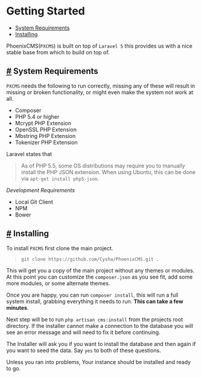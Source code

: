 # Getting Started

- [System Requirements](#sysrequirements)
- [Installing](#installing)

PhoenixCMS(`PXCMS`) is built on top of `Laravel 5` this provides us with a nice stable base from which to build on top of.

<a name="sysrequirements"></a>
## <a href="#sysrequirements">#</a> System Requirements

`PXCMS` needs the following to run correctly, missing any of these will result in missing or broken functionality, or might even make the system not work at all.

- Composer
- PHP 5.4 or higher
- Mcrypt PHP Extension
- OpenSSL PHP Extension
- Mbstring PHP Extension
- Tokenizer PHP Extension

Laravel states that
> As of PHP 5.5, some OS distributions may require you to manually install the PHP JSON extension. When using Ubuntu, this can be done via `apt-get install php5-json`.

*Development Requirements*
- Local Git Client
- NPM
- Bower

<a name="installing"></a>
## <a href="#installing">#</a> Installing

To install `PXCMS` first clone the main project.
> `git clone https://github.com/Cysha/PhoenixCMS.git .`

This will get you a copy of the main project without any themes or modules. At this point you can customize the `composer.json` as you see fit, add some more modules, or some alternate themes.

Once you are happy, you can run `composer install`, this will run a full system install, grabbing everything it needs to run. **This can take a few minutes**.

Next step will be to run `php artisan cms:install` from the projects root directory. If the installer cannot make a connection to the database you will see an error message and will need to fix it before continuing.

The Installer will ask you if you want to install the database and then again if you want to seed the data. Say `yes` to both of these questions.

Unless you ran into problems, Your instance should be installed and ready to go.
